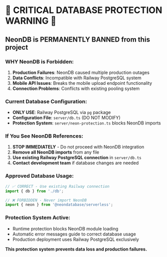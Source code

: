 # 🚨 CRITICAL DATABASE PROTECTION WARNING 🚨

## NeonDB is PERMANENTLY BANNED from this project

### WHY NeonDB is Forbidden:
1. **Production Failures**: NeonDB caused multiple production outages
2. **Data Conflicts**: Incompatible with Railway PostgreSQL system
3. **Mobile API Issues**: Breaks the mobile upload endpoint functionality
4. **Connection Problems**: Conflicts with existing pooling system

### Current Database Configuration:
- **ONLY USE**: Railway PostgreSQL via `pg` package
- **Configuration File**: `server/db.ts` (DO NOT MODIFY)
- **Protection System**: `server/neon-protection.ts` blocks NeonDB imports

### If You See NeonDB References:
1. **STOP IMMEDIATELY** - Do not proceed with NeonDB integration
2. **Remove all NeonDB imports** from any file
3. **Use existing Railway PostgreSQL connection** in `server/db.ts`
4. **Contact development team** if database changes are needed

### Approved Database Usage:
```typescript
// ✅ CORRECT - Use existing Railway connection
import { db } from './db';

// ❌ FORBIDDEN - Never import NeonDB
import { neon } from '@neondatabase/serverless';
```

### Protection System Active:
- Runtime protection blocks NeonDB module loading
- Automatic error messages guide to correct database usage
- Production deployment uses Railway PostgreSQL exclusively

**This protection system prevents data loss and production failures.**